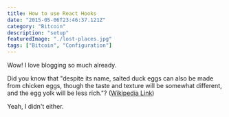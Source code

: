 ```yaml
---
title: How to use React Hooks
date: "2015-05-06T23:46:37.121Z"
category: "Bitcoin"
description: "setup"
featuredImage: "./lost-places.jpg"
tags: ["Bitcoin", "Configuration"]
---
```


Wow! I love blogging so much already.

Did you know that "despite its name, salted duck eggs can also be made from
chicken eggs, though the taste and texture will be somewhat different, and the
egg yolk will be less rich."?
([Wikipedia Link](http://en.wikipedia.org/wiki/Salted_duck_egg))

Yeah, I didn't either.
